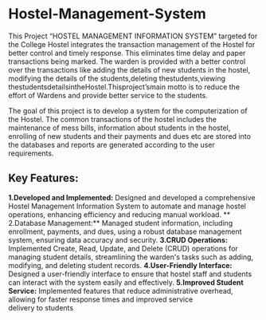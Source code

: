 # Hostel-Management-System
This Project “HOSTEL MANAGEMENT INFORMATION SYSTEM” targeted for the College Hostel
integrates the transaction management of the Hostel for better control and timely response. This
eliminates time delay and paper transactions being marked. The warden is provided with a better
control over the transactions like adding the details of new students in the hostel, modifying the
details of the students,deleting thestudents,viewing thestudentsdetailsintheHostel.Thisproject’smain motto
is to reduce the effort of Wardens and provide better service to the students.

The goal of this project is to develop a system for the computerization of the Hostel. The common
transactions of the hostel includes the maintenance of mess bills, information about students in the
hostel, enrolling of new students and their payments and dues etc are stored into the databases and
reports are generated according to the user requirements.

## Key Features:
**1.Developed and Implemented:** Designed and developed a comprehensive Hostel Management Information System to automate and manage hostel operations, enhancing efficiency and reducing manual workload.
** 2.Database Management:** Managed student information, including enrollment, payments, and dues, using a robust database management system, ensuring data accuracy and security.
**3.CRUD Operations:** Implemented Create, Read, Update, and Delete (CRUD) operations for managing student details, streamlining the warden's tasks such as adding, modifying, and deleting student records.
**4.User-Friendly Interface:** Designed a user-friendly interface to ensure that hostel staff and students can interact with the system easily and effectively.
**5.Improved Student Service:** Implemented features that reduce administrative overhead, allowing for faster response times and improved service delivery to students
